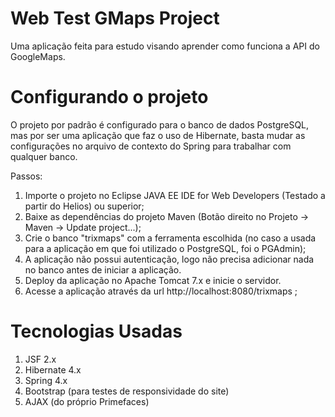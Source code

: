 Web Test GMaps Project
==============

Uma aplicação feita para estudo visando aprender como funciona a API do GoogleMaps.

Configurando o projeto
==============

O projeto por padrão é configurado para o banco de dados PostgreSQL, mas por ser uma aplicação que faz o uso de Hibernate, basta mudar as configurações no arquivo de contexto do Spring para trabalhar com qualquer banco.

Passos:
1. Importe o projeto no  Eclipse JAVA EE IDE for Web Developers (Testado a partir do Helios) ou superior;
2. Baixe as dependências do projeto Maven (Botão direito no Projeto -> Maven -> Update project...);
3. Crie o banco "trixmaps" com a ferramenta escolhida (no caso a usada para a aplicação em que foi utilizado o PostgreSQL, foi o PGAdmin);
4. A aplicação não possui autenticação, logo não precisa adicionar nada no banco antes de iniciar a aplicação.
5. Deploy da aplicação no Apache Tomcat 7.x e inicie o servidor.
6. Acesse a aplicação através da url http://localhost:8080/trixmaps ;

Tecnologias Usadas
==============
1. JSF 2.x
2. Hibernate 4.x
3. Spring 4.x
4. Bootstrap (para testes de responsividade do site)
5. AJAX (do próprio Primefaces)

